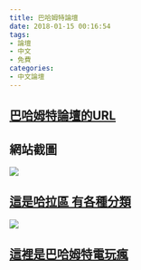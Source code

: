 ```yaml
---
title: 巴哈姆特論壇
date: 2018-01-15 00:16:54
tags:
- 論壇
- 中文
- 免費
categories:
- 中文論壇
---
```


## [巴哈姆特論壇的URL](https://www.gamer.com.tw/)

## 網站截圖
![](https://i.imgur.com/OFyFLhT.png)

## [這是哈拉區 有各種分類](https://forum.gamer.com.tw/)
![](https://i.imgur.com/eIFQa7d.png)

## [這裡是巴哈姆特電玩瘋](https://gnn.gamer.com.tw/gamecrazy.php)
